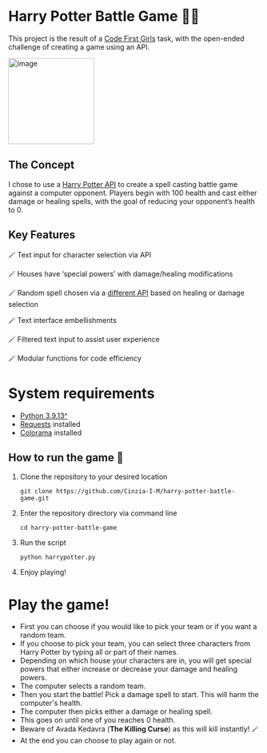 # Harry Potter Battle Game 	:mage_man:


This project is the result of a [Code First Girls](https://codefirstgirls.com/) task, with the open-ended challenge of creating a game using an API.

<img width="172" alt="image" src="https://user-images.githubusercontent.com/106174870/184108119-2775d5e4-7e61-4baa-95ca-8f4c8d531dca.png">

## The Concept

I chose to use a [Harry Potter API](https://hp-api.herokuapp.com/) to create a spell casting battle game against a computer opponent. Players begin with 100 health and cast either damage or healing spells, with the goal of reducing your opponent’s health to 0.

## Key Features

:magic_wand: Text input for character selection via API

:magic_wand: Houses have ‘special powers’ with damage/healing modifications

:magic_wand: Random spell chosen via a [different API](https://fedeperin-harry-potter-api-en.herokuapp.com) based on healing or damage selection

:magic_wand: Text interface embellishments

:magic_wand: Filtered text input to assist user experience

:magic_wand: Modular functions for code efficiency

# System requirements

- [Python 3.9.13^](https://www.python.org/downloads/)
- [Requests](https://pypi.org/project/requests/) installed
- [Colorama](https://pypi.org/project/colorama/) installed

## How to run the game :owl:

1. Clone the repository to your desired location

    `git clone https://github.com/Cinzia-I-M/harry-potter-battle-game.git`

2. Enter the repository directory via command line

    `cd harry-potter-battle-game`

3. Run the script

    `python harrypotter.py`

4. Enjoy playing!

# Play the game!

- First you can choose if you would like to pick your team or if you want a random team.
- If you choose to pick your team,  you can select three characters from Harry Potter by typing all or part of their names.
- Depending on which house your characters are in, you will get special powers that either increase or decrease your damage and healing powers.
- The computer selects a random team.
- Then you start the battle! Pick a damage spell to start. This will harm the computer's health.
- The computer then picks either a damage or healing spell.
- This goes on until one of you reaches 0 health.
- Beware of Avada Kedavra (**The Killing Curse**) as this will kill instantly! :magic_wand:
- At the end you can choose to play again or not.
